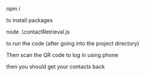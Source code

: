 npm i 

to install packages

node .\contactRetrieval.js

to run the code (after going into the project directory)

Then scan the QR code to log in using phone

then you should get your contacts back
